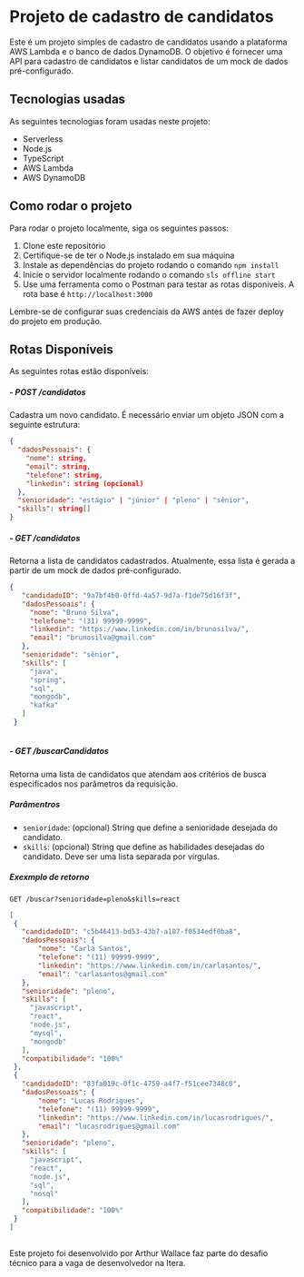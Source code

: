 # Projeto de cadastro de candidatos

Este é um projeto simples de cadastro de candidatos usando a plataforma AWS Lambda e o banco de dados DynamoDB. O objetivo é fornecer uma API para cadastro de candidatos e listar candidatos de um mock de dados pré-configurado.

## Tecnologias usadas

As seguintes tecnologias foram usadas neste projeto:

- Serverless
- Node.js
- TypeScript
- AWS Lambda
- AWS DynamoDB


## Como rodar o projeto

Para rodar o projeto localmente, siga os seguintes passos:

1. Clone este repositório
2. Certifique-se de ter o Node.js instalado em sua máquina
3. Instale as dependências do projeto rodando o comando `npm install`
4. Inicie o servidor localmente rodando o comando `sls offline start`
5. Use uma ferramenta como o Postman para testar as rotas disponíveis. A rota base é `http://localhost:3000`

Lembre-se de configurar suas credenciais da AWS antes de fazer deploy do projeto em produção.


## Rotas Disponíveis

As seguintes rotas estão disponíveis:

##### - POST /candidatos
Cadastra um novo candidato. É necessário enviar um objeto JSON com a seguinte estrutura:

```json
{
  "dadosPessoais": {
    "nome": string,
    "email": string,
    "telefone": string,
    "linkedin": string (opcional)
  },
  "senioridade": "estágio" | "júnior" | "pleno" | "sênior",
  "skills": string[]
}
```

##### - GET /candidatos
Retorna a lista de candidatos cadastrados. Atualmente, essa lista é gerada a partir de um mock de dados pré-configurado.

 ```json
{
    "candidadoID": "9a7bf4b0-0ffd-4a57-9d7a-f1de75d16f3f",
    "dadosPessoais": {
      "nome": "Bruno Silva",
      "telefone": "(31) 99999-9999",
      "linkedin": "https://www.linkedin.com/in/brunosilva/",
      "email": "brunosilva@gmail.com"
    },
    "senioridade": "sênior",
    "skills": [
      "java",
      "spring",
      "sql",
      "mongodb",
      "kafka"
    ]
  }
  
```

##### - GET /buscarCandidatos
Retorna uma lista de candidatos que atendam aos critérios de busca especificados nos parâmetros da requisição.

##### Parâmentros
- `senioridade`: (opcional) String que define a senioridade desejada do candidato.
- `skills`: (opcional) String que define as habilidades desejadas do candidato. Deve ser uma lista separada por vírgulas.


##### Exexmplo de retorno
`GET /buscar?senioridade=pleno&skills=react`
 ```json
[
  {
    "candidadoID": "c5b46413-bd53-43b7-a187-f0534edf0ba8",
    "dadosPessoais": {
        "nome": "Carla Santos",
        "telefone": "(11) 99999-9999",
        "linkedin": "https://www.linkedin.com/in/carlasantos/",
        "email": "carlasantos@gmail.com"
    },
    "senioridade": "pleno",
    "skills": [
      "javascript",
      "react",
      "node.js",
      "mysql",
      "mongodb"
    ],
    "compatibilidade": "100%"
  },
  {
    "candidadoID": "83fa019c-0f1c-4759-a4f7-f51cee7348c0",
    "dadosPessoais": {
        "nome": "Lucas Rodrigues",
        "telefone": "(11) 99999-9999",
        "linkedin": "https://www.linkedin.com/in/lucasrodrigues/",
        "email": "lucasrodrigues@gmail.com"
    },
    "senioridade": "pleno",
    "skills": [
      "javascript",
      "react",
      "node.js",
      "sql",
      "nosql"
    ],
    "compatibilidade": "100%"
  }
]
  
```



Este projeto foi desenvolvido por Arthur Wallace faz parte do desafio técnico para a vaga de desenvolvedor na Itera.

